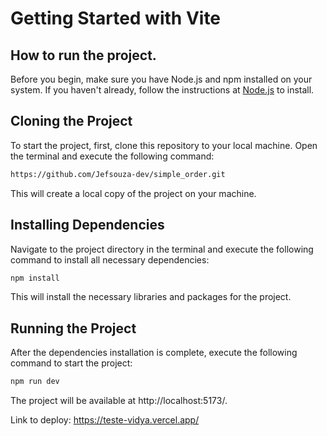 # **Getting Started with Vite**


## How to run the project.

Before you begin, make sure you have Node.js and npm installed on your system. If you haven't already, follow the instructions at [Node.js](https://nodejs.org/) to install.

## Cloning the Project

To start the project, first, clone this repository to your local machine. Open the terminal and execute the following command:

```bash
https://github.com/Jefsouza-dev/simple_order.git
```

This will create a local copy of the project on your machine.

## Installing Dependencies
Navigate to the project directory in the terminal and execute the following command to install all necessary dependencies:

```bash
npm install
```
This will install the necessary libraries and packages for the project.

## Running the Project
After the dependencies installation is complete, execute the following command to start the project:

```bash
npm run dev
```

The project will be available at http://localhost:5173/.

Link to deploy: https://teste-vidya.vercel.app/
